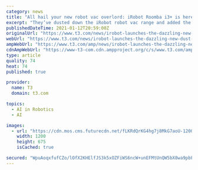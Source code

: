 ```yaml
---
category: news
title: "All hail your new robot vac overlord: iRobot Roomba i3+ is here"
excerpt: "They’ve dusted down the iRobot robot vac range and added the Roomba i3+ which looks and performs a treat iRobot has taken the dust covers off its brand new model, the Roomba i3+. This manufacturer is known for producing some of the best robot vacuum cleaners money can buy and the latest addition to the Roomba robot vacuum lineup comes packed with new features."
publishedDateTime: 2021-01-12T20:59:00Z
originalUrl: "https://www.t3.com/news/irobot-launches-the-dazzling-new-dust-munching-roomba-i3"
webUrl: "https://www.t3.com/news/irobot-launches-the-dazzling-new-dust-munching-roomba-i3"
ampWebUrl: "https://www.t3.com/amp/news/irobot-launches-the-dazzling-new-dust-munching-roomba-i3"
cdnAmpWebUrl: "https://www-t3-com.cdn.ampproject.org/c/s/www.t3.com/amp/news/irobot-launches-the-dazzling-new-dust-munching-roomba-i3"
type: article
quality: 74
heat: 74
published: true

provider:
  name: T3
  domain: t3.com

topics:
  - AI in Robotics
  - AI

images:
  - url: "https://cdn.mos.cms.futurecdn.net/fLKRdQrKG4hg7j8MkG7aoU-1200-80.jpg"
    width: 1200
    height: 675
    isCached: true

secured: "WpuAoqxfufCZo/lOfX2KHElfJS3k5xOZFiWS6ncW+unEFMtUnQW5bX8wa9pbFDcHklw40+8Z9IFzD21/4Fottul5BkQ2WzsvUu/JoMOSmpfZdk0SKFmAyEpNWEFPNQ63LXJDkJYvsykcVgTRPvhrMsQATj6oL93V3OpIc4ATx+AOEpwnxIKJCdX2Qw5KqMx+v5ds8jkDFpd6RHjrNAGFqlh6AgOQJZGIq+ZuXBIuTZOw9MrEP02/71WAyJH7SvVlkjjVs5gxN8aj9oFFP9EKdU5zv5xYGRO2Ax0kVcgHWTEfreqlBfBGz4vk9imb+1jWV2d2qX3smWIeAid+AOmCFiMudXVYiCYJJi4tdRRdyMQ=;+n6kRoFaqBpPvt3P8iVsoA=="
---
```


